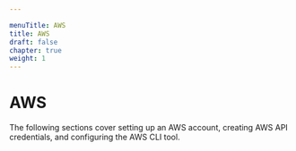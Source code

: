 ```yaml
---

menuTitle: AWS
title: AWS
draft: false
chapter: true
weight: 1
---
```


# AWS

The following sections cover setting up an AWS account, creating AWS API credentials, and configuring the AWS CLI tool.

